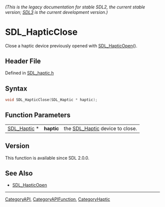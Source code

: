 ###### (This is the legacy documentation for stable SDL2, the current stable version; [SDL3](https://wiki.libsdl.org/SDL3/) is the current development version.)
# SDL_HapticClose

Close a haptic device previously opened with [SDL_HapticOpen](SDL_HapticOpen)().

## Header File

Defined in [SDL_haptic.h](https://github.com/libsdl-org/SDL/blob/SDL2/include/SDL_haptic.h)

## Syntax

```c
void SDL_HapticClose(SDL_Haptic * haptic);
```

## Function Parameters

|                            |            |                                               |
| -------------------------- | ---------- | --------------------------------------------- |
| [SDL_Haptic](SDL_Haptic) * | **haptic** | the [SDL_Haptic](SDL_Haptic) device to close. |

## Version

This function is available since SDL 2.0.0.

## See Also

- [SDL_HapticOpen](SDL_HapticOpen)

----
[CategoryAPI](CategoryAPI), [CategoryAPIFunction](CategoryAPIFunction), [CategoryHaptic](CategoryHaptic)

